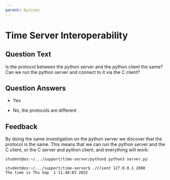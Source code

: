 ```yaml
---
parent: Quizzes
---
```


# Time Server Interoperability

## Question Text

Is the protocol between the python server and the python client the same?
Can we run the python server and connect to it via the C client?

## Question Answers

+ Yes

- No, the protocols are different

## Feedback

By doing the same investigation on the python server we discover that the protocol is the same.
This means that we can run the python server and the C client, or the C server and python client, and everything will work:

```console
student@os:~/.../support/time-server/python$ python3 server.py
```

```console
student@os:~/.../support/time-server$ ./client 127.0.0.1 2000
The time is Thu Sep  1 11:48:03 2022
```
